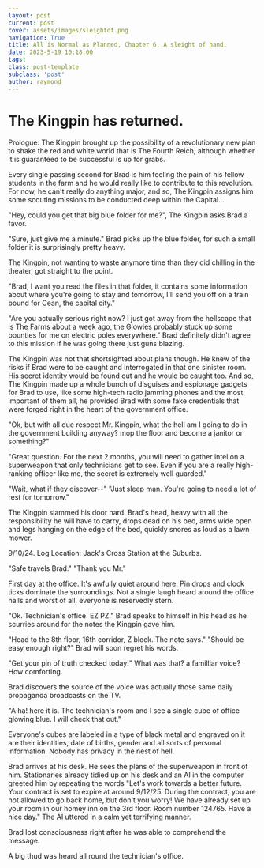 ```yaml
---
layout: post
current: post
cover: assets/images/sleightof.png
navigation: True
title: All is Normal as Planned, Chapter 6, A sleight of hand.
date: 2023-5-19 10:18:00
tags:
class: post-template
subclass: 'post'
author: raymond
---
```


# The Kingpin has returned.

Prologue: The Kingpin brought up the possibility of a revolutionary new plan to shake the red and white world that is The Fourth Reich, although whether it is guaranteed to be successful is up for grabs.

Every single passing second for Brad is him feeling the pain of his fellow students in the farm and he would really like to contribute to this revolution. For now, he can't really do anything major, and so, The Kingpin assigns him some scouting missions to be conducted deep within the Capital...

 "Hey, could you get that big blue folder for me?", The Kingpin asks Brad a favor.

"Sure, just give me a minute." 
Brad picks up the blue folder, for such a small folder it is surprisingly pretty heavy.

The Kingpin, not wanting to waste anymore time than they did chilling in the theater, got straight to the point.

"Brad, I want you read the files in that folder, it contains some information about where you're going to stay and tomorrow, I'll send you off on a train bound for Cean, the capital city." 

"Are you actually serious right now? I just got away from the hellscape that is The Farms about a week ago, the Glowies probably stuck up some bounties for me on electric poles everywhere." Brad definitely didn't agree to this mission if he was going there just guns blazing.

The Kingpin was not that shortsighted about plans though. He knew of the risks if Brad were to be caught and interrogated in that one sinister room.
His secret identity would be found out and he would be caught too.
And so, The Kingpin made up a whole bunch of disguises and espionage gadgets for Brad to use, like some high-tech radio jamming phones and the most important of them all, he provided Brad with some fake credentials that were forged right in the heart of the government office. 

"Ok, but with all due respect Mr. Kingpin, what the hell am I going to do in the government building anyway? mop the floor and become a janitor or something?" 

"Great question. For the next 2 months, you will need to gather intel on a superweapon that only technicians get to see. Even if you are a really high-ranking officer like me, the secret is extremely well guarded." 

"Wait, what if they discover--" 
"Just sleep man. You're going to need a lot of rest for tomorrow." 

The Kingpin slammed his door hard. Brad's head, heavy with all the responsibility he will have to carry, drops dead on his bed, arms wide open and legs hanging on the edge of the bed, quickly snores as loud as a lawn mower.

9/10/24. Log Location: Jack's Cross Station at the Suburbs.

"Safe travels Brad."
"Thank you Mr."

First day at the office. It's awfully quiet around here. Pin drops and clock ticks dominate the surroundings. Not a single laugh heard around the office halls and worst of all, everyone is reservedly stern. 

"Ok. Technician's office. EZ PZ." Brad speaks to himself in his head as he scurries around for the notes the Kingpin gave him.

"Head to the 8th floor, 16th corridor, Z block. The note says."
"Should be easy enough right?" Brad will soon regret his words.

"Get your pin of truth checked today!" What was that? a familliar voice? How comforting.

Brad discovers the source of the voice was actually those same daily propaganda broadcasts on the TV. 

"A ha! here it is. The technician's room and I see a single cube of office glowing blue. I will check that out."

Everyone's cubes are labeled in a type of black metal and engraved on it are their identities, date of births, gender and all sorts of personal information. Nobody has privacy in the nest of hell.

Brad arrives at his desk. He sees the plans of the superweapon in front of him. Stationaries already tidied up on his desk and an AI in the computer greeted him by repeating the words "Let's work towards a better future. Your contract is set to expire at around 9/12/25. During the contract, you are not allowed to go back home, but don't you worry! We have already set up your room in our homey inn on the 3rd floor. Room number 124765. Have a nice day." The AI uttered in a calm yet terrifying manner.

Brad lost consciousness right after he was able to comprehend the message.

A big thud was heard all round the technician's office. 
